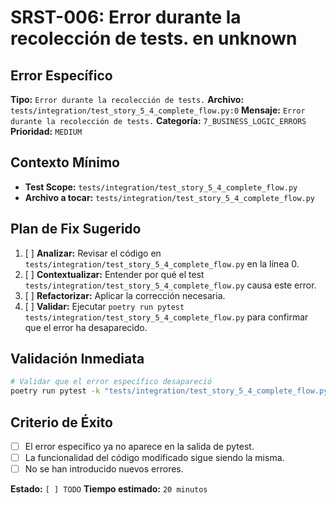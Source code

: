 # SRST-006: Error durante la recolección de tests. en unknown

## Error Específico
**Tipo:** `Error durante la recolección de tests.`
**Archivo:** `tests/integration/test_story_5_4_complete_flow.py:0`
**Mensaje:** `Error durante la recolección de tests.`
**Categoría:** `7_BUSINESS_LOGIC_ERRORS`
**Prioridad:** `MEDIUM`

## Contexto Mínimo
- **Test Scope:** `tests/integration/test_story_5_4_complete_flow.py`
- **Archivo a tocar:** `tests/integration/test_story_5_4_complete_flow.py`

## Plan de Fix Sugerido
1. [ ] **Analizar:** Revisar el código en `tests/integration/test_story_5_4_complete_flow.py` en la línea 0.
2. [ ] **Contextualizar:** Entender por qué el test `tests/integration/test_story_5_4_complete_flow.py` causa este error.
3. [ ] **Refactorizar:** Aplicar la corrección necesaria.
4. [ ] **Validar:** Ejecutar `poetry run pytest tests/integration/test_story_5_4_complete_flow.py` para confirmar que el error ha desaparecido.

## Validación Inmediata
```bash
# Validar que el error específico desapareció
poetry run pytest -k "tests/integration/test_story_5_4_complete_flow.py" -v
```

## Criterio de Éxito
- [ ] El error específico ya no aparece en la salida de pytest.
- [ ] La funcionalidad del código modificado sigue siendo la misma.
- [ ] No se han introducido nuevos errores.

**Estado:** `[ ] TODO`
**Tiempo estimado:** `20 minutos`
